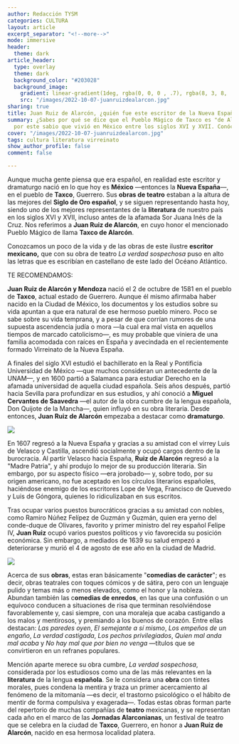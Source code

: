 ```yaml
---
author: Redacción TYSM
categories: CULTURA
layout: article
excerpt_separator: "<!--more-->"
mode: immersive
header:
  theme: dark
article_header:
  type: overlay
  theme: dark
  background_color: "#203028"
  background_image:
    gradient: linear-gradient(1deg, rgba(0, 0, 0 , .7), rgba(8, 3, 8, .9))
    src: "/images/2022-10-07-juanruizdealarcon.jpg"
sharing: true
title: Juan Ruiz de Alarcón, ¿quién fue este escritor de la Nueva España?
summary: ¿Sabes por qué se dice que el Pueblo Mágico de Taxco es "de Alarcón"? Pues
  por este sabio que vivió en México entre los siglos XVI y XVII. Conócelo un poco…
cover: "/images/2022-10-07-juanruizdealarcon.jpg"
tags: cultura literatura virreinato
show_author_profile: false
comment: false

---
```

Aunque mucha gente piensa que era español, en realidad este escritor y dramaturgo nació en lo que hoy es **México** —entonces la **Nueva España**—, en el pueblo de **Taxco**, Guerrero. Sus **obras de teatro** estaban a la altura de las mejores del **Siglo de Oro español**, y se siguen representando hasta hoy, siendo uno de los mejores representantes de la **literatura** de nuestro país en los siglos XVI y XVII, incluso antes de la afamada Sor Juana Inés de la Cruz. Nos referimos a **Juan Ruiz de Alarcón**, en cuyo honor el mencionado Pueblo Mágico de llama **Taxco de Alarcón**.

Conozcamos un poco de la vida y de las obras de este ilustre **escritor mexicano,** que con su obra de teatro _La verdad sospechosa_ puso en alto las letras que es escribían en castellano de este lado del Océano Atlántico.

TE RECOMENDAMOS:

**Juan Ruiz de Alarcón y Mendoza** nació el 2 de octubre de 1581 en el pueblo de **Taxco**, actual estado de Guerrero. Aunque él mismo afirmaba haber nacido en la Ciudad de México, los documentos y los estudios sobre su vida apuntan a que era natural de ese hermoso pueblo minero. Poco se sabe sobre su vida temprana, y a pesar de que corrían rumores de una supuesta ascendencia judía o mora —la cual era mal vista en aquellos tiempos de marcado catolicismo—, es muy probable que viniera de una familia acomodada con raíces en España y avecindada en el recientemente formado Virreinato de la Nueva España.

A finales del siglo XVI estudió el bachillerato en la Real y Pontificia Universidad de México —que muchos consideran un antecedente de la UNAM—, y en 1600 partió a Salamanca para estudiar Derecho en la afamada universidad de aquella ciudad española. Seis años después, partió hacia Sevilla para profundizar en sus estudios, y ahí conoció a **Miguel Cervantes de Saavedra** —el autor de la obra cumbre de la lengua española, Don Quijote de la Mancha—, quien influyó en su obra literaria. Desde entonces, **Juan Ruiz de Alarcón** empezaba a destacar como **dramaturgo**.

![](https://upload.wikimedia.org/wikipedia/commons/1/15/Juan_Ruiz_de_Alarc%C3%B3n_%28E._Gimeno%29.jpg)

En 1607 regresó a la Nueva España y gracias a su amistad con el virrey Luis de Velasco y Castilla, ascendió socialmente y ocupó cargos dentro de la burocracia. Al partir Velasco hacia España, **Ruiz de Alarcón** regresó a la "Madre Patria", y ahí produjo lo mejor de su producción literaria. Sin embargo, por su aspecto físico —era jorobado— y, sobre todo, por su origen americano, no fue aceptado en los círculos literarios españoles, haciéndose enemigo de los escritores Lope de Vega, Francisco de Quevedo y Luis de Góngora, quienes lo ridiculizaban en sus escritos.

Tras ocupar varios puestos burocráticos gracias a su amistad con nobles, como Ramiro Núñez Felípez de Guzmán y Guzmán, quien era yerno del conde-duque de Olivares, favorito y primer ministro del rey español Felipe IV, **Juan Ruiz** ocupó varios puestos políticos y vio favorecida su posición económica. Sin embargo, a mediados de 1639 su salud empezó a deteriorarse y murió el 4 de agosto de ese año en la ciudad de Madrid.

![](https://upload.wikimedia.org/wikipedia/commons/5/5a/Parte_segunda_de_las_comedias_del_licenciado_don_Juan_Ruiz_de_Alarc%C3%B3n_y_Mendoza.png)

Acerca de sus **obras**, estas eran básicamente "**comedias de carácter**"; es decir, obras teatrales con toques cómicos y de sátira, pero con un lenguaje pulido y temas más o menos elevados, como el honor y la nobleza. Abundan también las c**omedias de enredos**, en las que una confusión o un equívoco conducen a situaciones de risa que terminan resolviéndose favorablemente y, casi siempre, con una moraleja que acaba castigando a los malos y mentirosos, y premiando a los buenos de corazón. Entre ellas destacan: _Las paredes oyen_, _El semejante a sí mismo_, _Los empeños de un engaño_, _La verdad castigada_, _Los pechos privilegiados_, _Quien mal anda mal acaba_ y _No hay mal que por bien no venga_ —títulos que se convirtieron en un refranes populares. 

Mención aparte merece su obra cumbre, _La verdad sospechosa_, considerada por los estudiosos como una de las más relevantes en la **literatura** de la lengua **española**. Se le considera una **obra** con tintes morales, pues condena la mentira y traza un primer acercamiento al fenómeno de la mitomanía —es decir, el trastorno psicológico o el hábito de mentir de forma compulsiva y exagerada—. Todas estas obras forman parte del repertorio de muchas compañías de **teatro** mexicanas, y se representan cada año en el marco de las **Jornadas Alarconianas**, un festival de teatro que se celebra en la ciudad de **Taxco**, Guerrero, en honor a **Juan Ruiz de Alarcón**, nacido en esa hermosa localidad platera.